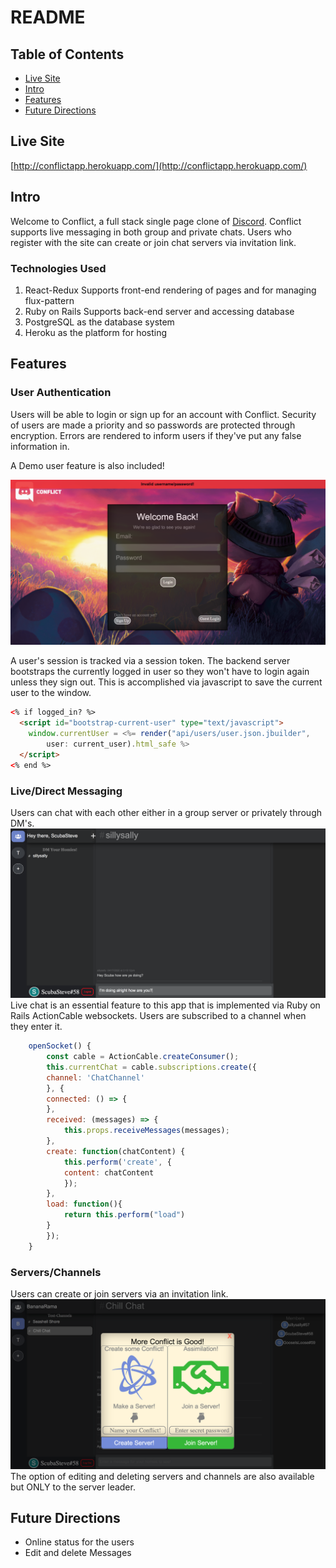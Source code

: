 # README 

## Table of Contents
- [Live Site](#live-site)
- [Intro](#intro)
- [Features](#features)
- [Future Directions](#future-directions)

## Live Site
[http://conflictapp.herokuapp.com/](http://conflictapp.herokuapp.com/)

## Intro 
Welcome to Conflict, a full stack single page clone of [Discord](https://www.discordapp.com). Conflict supports live messaging in both group and private chats. Users who register with the site can create or join chat servers via invitation link.

### Technologies Used
1. React-Redux Supports front-end rendering of pages and for managing flux-pattern
2. Ruby on Rails Supports back-end server and accessing database 
3. PostgreSQL as the database system 
4. Heroku as the platform for hosting 

## Features
### User Authentication
Users will be able to login or sign up for an account with Conflict. Security of users are made a priority and so passwords are protected through encryption. Errors are rendered to inform users if they've put any false information in. 

A Demo user feature is also included!

![User-auth](app/assets/images/readme/user-auth.png)

A user's session is tracked via a session token. The backend server bootstraps the currently logged in user so they won't have to login again unless they sign out. This is accomplished via javascript to save the current user to the window.

```html
<% if logged_in? %>
  <script id="bootstrap-current-user" type="text/javascript">
  	window.currentUser = <%= render("api/users/user.json.jbuilder",
  		user: current_user).html_safe %>
  </script>
<% end %>
```

### Live/Direct Messaging
Users can chat with each other either in a group server or privately through DM's. 
![Live-Messaging](app/assets/images/readme/live-messaging.png)
Live chat is an essential feature to this app that is implemented via Ruby on Rails ActionCable websockets. Users are subscribed to a channel when they enter it. 
```javascript
    openSocket() {
        const cable = ActionCable.createConsumer();
        this.currentChat = cable.subscriptions.create({
        channel: 'ChatChannel'
        }, {
        connected: () => {
        },
        received: (messages) => {
            this.props.receiveMessages(messages);
        },
        create: function(chatContent) {
            this.perform('create', {
            content: chatContent
            });
        },
        load: function(){
            return this.perform("load")
        }
        });
    }
```
### Servers/Channels 
Users can create or join servers via an invitation link. 
![Add-Join-Server](app/assets/images/readme/add-join-server.png)
The option of editing and deleting servers and channels are also available but ONLY to the server leader. 

## Future Directions
* Online status for the users 
* Edit and delete Messages
